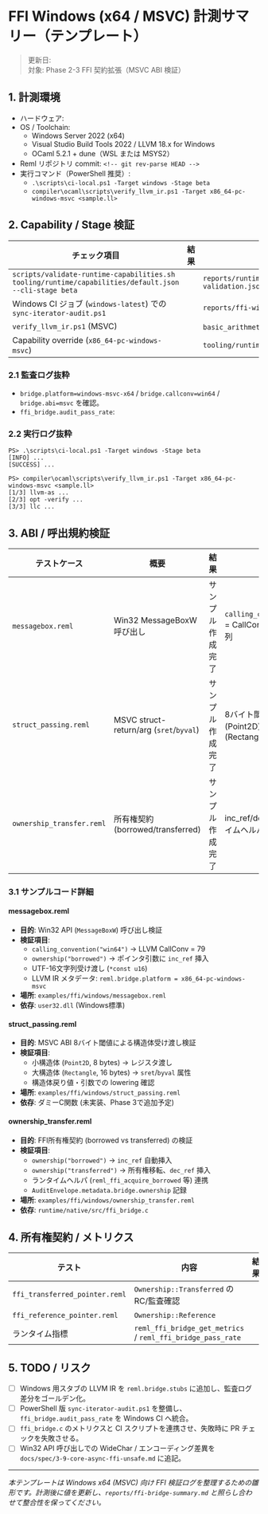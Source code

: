 # FFI Windows (x64 / MSVC) 計測サマリー（テンプレート）

> 更新日: <!-- YYYY-MM-DD -->  
> 対象: Phase 2-3 FFI 契約拡張（MSVC ABI 検証）

## 1. 計測環境
- ハードウェア: <!-- 例: Azure Dsv5, 8vCPU/32GB -->
- OS / Toolchain:
  - Windows Server 2022 (x64)
  - Visual Studio Build Tools 2022 / LLVM 18.x for Windows
  - OCaml 5.2.1 + dune（WSL または MSYS2）
- Reml リポジトリ commit: `<!-- git rev-parse HEAD -->`
- 実行コマンド（PowerShell 推奨）:
  - `.\scripts\ci-local.ps1 -Target windows -Stage beta`
  - `compiler\ocaml\scripts\verify_llvm_ir.ps1 -Target x86_64-pc-windows-msvc <sample.ll>`

## 2. Capability / Stage 検証
| チェック項目 | 結果 | ログ/参照 |
|--------------|------|-----------|
| `scripts/validate-runtime-capabilities.sh tooling/runtime/capabilities/default.json --cli-stage beta` | <!-- --> | `reports/runtime-capabilities-validation.json` |
| Windows CI ジョブ (`windows-latest`) での `sync-iterator-audit.ps1` | <!-- --> | `reports/ffi-windows-summary.md` §2.2 |
| `verify_llvm_ir.ps1` (MSVC) | <!-- --> | `basic_arithmetic.ll` などの検証ログ |
| Capability override (`x86_64-pc-windows-msvc`) | <!-- --> | `tooling/runtime/capabilities/default.json` |

### 2.1 監査ログ抜粋
- `bridge.platform=windows-msvc-x64` / `bridge.callconv=win64` / `bridge.abi=msvc` を確認。
- `ffi_bridge.audit_pass_rate`: <!-- 例: 1.0（`tooling/ci/collect-iterator-audit-metrics.py` から取得） -->

### 2.2 実行ログ抜粋

```text
PS> .\scripts\ci-local.ps1 -Target windows -Stage beta
[INFO] ...
[SUCCESS] ...

PS> compiler\ocaml\scripts\verify_llvm_ir.ps1 -Target x86_64-pc-windows-msvc <sample.ll>
[1/3] llvm-as ...
[2/3] opt -verify ...
[3/3] llc ...
```

## 3. ABI / 呼出規約検証
| テストケース | 概要 | 結果 | 備考 |
|--------------|------|------|------|
| `messagebox.reml` | Win32 MessageBoxW 呼び出し | サンプル作成完了 | `calling_convention("win64")` = CallConv 79、UTF-16文字列 |
| `struct_passing.reml` | MSVC struct-return/arg (`sret`/`byval`) | サンプル作成完了 | 8バイト閾値、小構造体 (Point2D) vs 大構造体 (Rectangle) |
| `ownership_transfer.reml` | 所有権契約 (borrowed/transferred) | サンプル作成完了 | inc_ref/dec_ref 挿入、ランタイムヘルパ連携 |

### 3.1 サンプルコード詳細

#### messagebox.reml
- **目的**: Win32 API (`MessageBoxW`) 呼び出し検証
- **検証項目**:
  - `calling_convention("win64")` → LLVM CallConv = 79
  - `ownership("borrowed")` → ポインタ引数に `inc_ref` 挿入
  - UTF-16文字列受け渡し (`*const u16`)
  - LLVM IR メタデータ: `reml.bridge.platform = x86_64-pc-windows-msvc`
- **場所**: `examples/ffi/windows/messagebox.reml`
- **依存**: `user32.dll` (Windows標準)

#### struct_passing.reml
- **目的**: MSVC ABI 8バイト閾値による構造体受け渡し検証
- **検証項目**:
  - 小構造体 (`Point2D`, 8 bytes) → レジスタ渡し
  - 大構造体 (`Rectangle`, 16 bytes) → `sret`/`byval` 属性
  - 構造体戻り値・引数での lowering 確認
- **場所**: `examples/ffi/windows/struct_passing.reml`
- **依存**: ダミーC関数 (未実装、Phase 3で追加予定)

#### ownership_transfer.reml
- **目的**: FFI所有権契約 (borrowed vs transferred) の検証
- **検証項目**:
  - `ownership("borrowed")` → `inc_ref` 自動挿入
  - `ownership("transferred")` → 所有権移転、`dec_ref` 挿入
  - ランタイムヘルパ (`reml_ffi_acquire_borrowed` 等) 連携
  - `AuditEnvelope.metadata.bridge.ownership` 記録
- **場所**: `examples/ffi/windows/ownership_transfer.reml`
- **依存**: `runtime/native/src/ffi_bridge.c`

## 4. 所有権契約 / メトリクス
| テスト | 内容 | 結果 | 備考 |
|--------|------|------|------|
| `ffi_transferred_pointer.reml` | `Ownership::Transferred` の RC/監査確認 | <!-- --> | `reml_ffi_bridge_record_status` (failure/success) を併用 |
| `ffi_reference_pointer.reml` | `Ownership::Reference` | <!-- --> | 参照カウント非操作パス確認 |
| ランタイム指標 | `reml_ffi_bridge_get_metrics` / `reml_ffi_bridge_pass_rate` | <!-- --> | CI で JSON 出力に変換予定 |

## 5. TODO / リスク
- [ ] Windows 用スタブの LLVM IR を `reml.bridge.stubs` に追加し、監査ログ差分をゴールデン化。
- [ ] PowerShell 版 `sync-iterator-audit.ps1` を整備し、`ffi_bridge.audit_pass_rate` を Windows CI へ統合。
- [ ] `ffi_bridge.c` のメトリクスと CI スクリプトを連携させ、失敗時に PR チェックを失敗させる。
- [ ] Win32 API 呼び出しでの WideChar / エンコーディング差異を `docs/spec/3-9-core-async-ffi-unsafe.md` に追記。

---

*本テンプレートは Windows x64 (MSVC) 向け FFI 検証ログを整理するための雛形です。計測後に値を更新し、`reports/ffi-bridge-summary.md` と照らし合わせて整合性を保ってください。*
